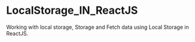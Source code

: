 # LocalStorage_IN_ReactJS
Working with local storage, Storage and Fetch data using Local Storage in ReactJS.

